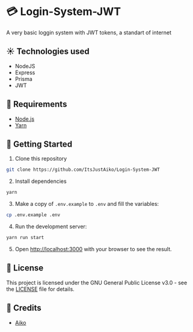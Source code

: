 # 💳 Login-System-JWT

A very basic loggin system with JWT tokens, a standart of internet

## ☀️ Technologies used

- NodeJS
- Express
- Prisma
- JWT

## 📝 Requirements

- [Node.js](https://nodejs.org/en/)
- [Yarn](https://yarnpkg.com/)

## 🚀 Getting Started

1. Clone this repository

```bash
git clone https://github.com/ItsJustAiko/Login-System-JWT
```

2. Install dependencies

```bash
yarn
```

3. Make a copy of `.env.example` to `.env` and fill the variables:

```bash
cp .env.example .env
```

4. Run the development server:

```bash
yarn run start
```

5. Open [http://localhost:3000](http://localhost:3000) with your browser to see the result.

## 📝 License

This project is licensed under the GNU General Public License v3.0 - see the [LICENSE](https://github.com/ItsJustAiko/Login-System-JWT/blob/master/LICENCE) file for details.

## 📝 Credits

- [Aiko](https://github.com/ItsJustAiko)
